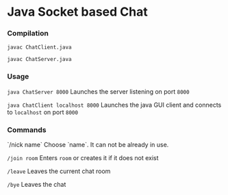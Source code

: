 # Java Socket based Chat

<h3>Compilation</h3>

`javac ChatClient.java`

`javac ChatServer.java`


<h3>Usage</h3>

`java ChatServer 8000` Launches the server listening on port `8000`

`java ChatClient localhost 8000` Launches the java GUI client and connects to `localhost` on port `8000`


<h3>Commands</h3>
`/nick name`	Choose `name`. It can not be already in use.

`/join room`	Enters `room` or creates it if it does not exist

`/leave`		Leaves the current chat room

`/bye`			Leaves the chat